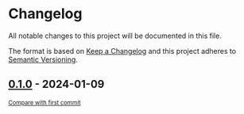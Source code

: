 # Changelog

All notable changes to this project will be documented in this file.

The format is based on [Keep a Changelog](http://keepachangelog.com/en/1.0.0/)
and this project adheres to [Semantic Versioning](http://semver.org/spec/v2.0.0.html).

<!-- insertion marker -->
## [0.1.0](https://github.com/AllenInstitute/npc_lims/releases/tag/0.1.0) - 2024-01-09

<small>[Compare with first commit](https://github.com/AllenInstitute/npc_lims/compare/20052f4f0e3e978ee747609e47ede5a398045c75...0.1.0)</small>

